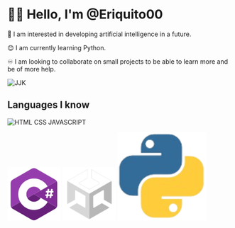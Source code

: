 # 🙋‍♂️ Hello, I'm @Eriquito00

💟 I am interested in developing artificial intelligence in a future.

😊 I am currently learning Python.

♾️ I am looking to collaborate on small projects to be able to learn more and be of more help.

![JJK](https://raw.githubusercontent.com/Eriquito00/Eriquito00/main/gif/TodoxTakada.gif)

## Languages I know
![HTML CSS JAVASCRIPT](https://raw.githubusercontent.com/Eriquito00/Eriquito00/main/img/htmlcssjs.pn)

![C-SHARP](https://raw.githubusercontent.com/Eriquito00/Eriquito00/main/img/c-sharp.png)
![UNITY](https://raw.githubusercontent.com/Eriquito00/Eriquito00/main/img/unity.png)
![PYTHON](https://raw.githubusercontent.com/Eriquito00/Eriquito00/main/img/python.png)
